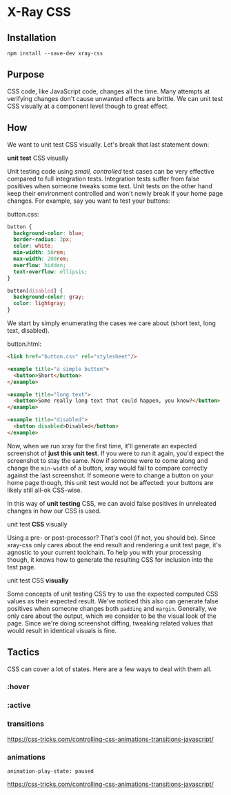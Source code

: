 # X-Ray CSS

## Installation

`npm install --save-dev xray-css`

## Purpose

CSS code, like JavaScript code, changes all the time. Many attempts at
verifying changes don't cause unwanted effects are brittle. We can unit test
CSS visually at a component level though to great effect.

## How

We want to unit test CSS visually. Let's break that last statement down:

**unit test** CSS visually

Unit testing code using *small, controlled* test cases can be very effective
compared to full integration tests. Integration tests suffer from false
positives when someone tweaks some text. Unit tests on the other hand keep
their environment controlled and won't newly break if your home page changes.
For example, say you want to test your buttons:

button.css:

```css
button {
  background-color: blue;
  border-radius: 3px;
  color: white;
  min-width: 50rem;
  max-width: 200rem;
  overflow: hidden;
  text-overflow: ellipsis;
}

button[disabled] {
  background-color: gray;
  color: lightgray;
}
```

We start by simply enumerating the cases we care about (short text, long text,
disabled).

button.html:

```html
<link href="button.css" rel="stylesheet"/>

<example title="a simple button">
  <button>Short</button>
</example>

<example title="long text">
  <button>Some really long text that could happen, you know?</button>
</example>

<example title="disabled">
  <button disabled>Disabled</button>
</example>
```

Now, when we run xray for the first time, it'll generate an expected screenshot of **just this unit test**. If you were to run it again, you'd expect the
screenshot to stay the same. Now if someone were to come along and change the
`min-width` of a button, xray would fail to compare correctly against the last
screenshot. If someone were to change a button on your home page though, this
unit test would not be affected: your buttons are likely still all-ok CSS-wise.

In this way of **unit testing** CSS, we can avoid false positives in unreleated
changes in how our CSS is used.

unit test **CSS** visually

Using a pre- or post-processor? That's cool (if not, you should be). Since xray-css only cares about the end result and rendering a unit test page, it's agnostic to your current toolchain. To help you with your processing though, it knows how to generate the resulting CSS for inclusion into the test page.

unit test CSS **visually**

Some concepts of unit testing CSS try to use the expected computed CSS values
as their expected result. We've noticed this also can generate false positives
when someone changes both `padding` and `margin`. Generally, we only care
about the output, which we consider to be the visual look of the page. Since
we're doing screenshot diffing, tweaking related values that would result in
identical visuals is fine.

## Tactics

CSS can cover a lot of states. Here are a few ways to deal with them all.

### :hover

### :active

### transitions

https://css-tricks.com/controlling-css-animations-transitions-javascript/

### animations

`animation-play-state: paused`

https://css-tricks.com/controlling-css-animations-transitions-javascript/
